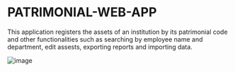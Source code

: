 # PATRIMONIAL-WEB-APP
This application registers the assets of an institution by its patrimonial code and other functionalities such as searching by employee name and department, edit assests, exporting reports and importing data.

![image](https://github.com/user-attachments/assets/43cf81ab-cb40-4852-87e0-3afd0761cf28)
